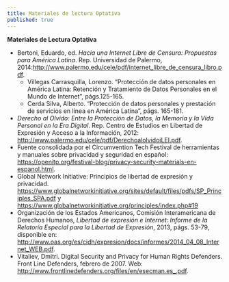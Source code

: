 ```yaml
---
title: Materiales de lectura Optativa
published: true
---
```



**Materiales de Lectura Optativa**

<ul><li>Bertoni, Eduardo, ed. <i>Hacia una Internet Libre de Censura: Propuestas para América Latina</i>. Rep. Universidad de Palermo, 2014:<a href="http://www.palermo.edu/cele/pdf/internet_libre_de_censura_libro.pdf" target="_blank">http://www.palermo.edu/cele/pdf/internet_libre_de_censura_libro.pdf</a>.
<ul><li>Villegas Carrasquilla, Lorenzo. “Protección de datos personales en América Latina: Retención y Tratamiento de Datos Personales en el Mundo de Internet”, págs.125-165.</li>
<li>Cerda Silva, Alberto. “Protección de datos personales y prestación de servicios en línea en América Latina”, págs. 165-181.</li></ul></li>

<li><i>Derecho al Olvido: Entre la Protección de Datos, la Memoria y la Vida Personal en la Era Digital</i>. Rep. Centro de Estudios en Libertad de Expresión y Acceso a la Información, 2012: <a href="http://www.palermo.edu/cele/pdf/DerechoalolvidoiLEI.pdf" target="_blank">http://www.palermo.edu/cele/pdf/DerechoalolvidoiLEI.pdf</a>.</li>

<li>Fuente consolidada por el Circumvention Tech Festival de herramientas y manuales sobre privacidad y seguridad en español: <a href="https://openitp.org/festival-blog/privacy-security-materials-en-espanol.html" target="_blank">https://openitp.org/festival-blog/privacy-security-materials-en-espanol.html</a>.</li>

<li>Global Network Initiative: Principios de libertad de expresión y privacidad. <a href="https://www.globalnetworkinitiative.org/sites/default/files/pdfs/SP_Principles_SPA.pdf" target="_blank">https://www.globalnetworkinitiative.org/sites/default/files/pdfs/SP_Principles_SPA.pdf</a> y <a href="https://www.globalnetworkinitiative.org/principles/index.php#19" target="_blank">https://www.globalnetworkinitiative.org/principles/index.php#19</a></li>

<li>Organización de los Estados Americanos, Comisión Interamericana de Derechos Humanos, <i>Libertad de expresión e Internet: Informe de la Relatoría Especial para la Libertad de Expresión</i>, 2013, págs. 53-79, disponible en: <a href="http://www.oas.org/es/cidh/expresion/docs/informes/2014_04_08_Internet_WEB.pdf" target="_blank">http://www.oas.org/es/cidh/expresion/docs/informes/2014_04_08_Internet_WEB.pdf</a>.</li>

<li>Vitaliev, Dmitri. Digital Security and Privacy for Human Rights Defenders. Front Line Defenders, febrero de 2007. Web: <a href="http://www.frontlinedefenders.org/files/en/esecman.es_.pdf" target="_blank">http://www.frontlinedefenders.org/files/en/esecman.es_.pdf</a>.
</li></ul>
